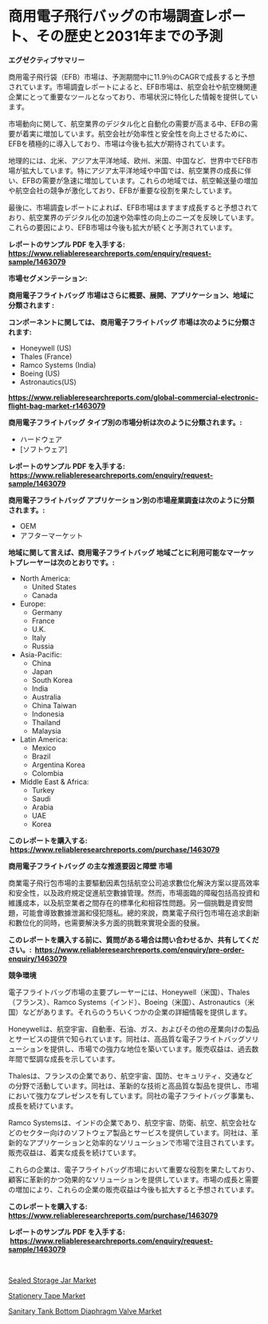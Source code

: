 <p><h1>商用電子飛行バッグの市場調査レポート、その歴史と2031年までの予測</h1></p><p><strong>エグゼクティブサマリー</strong></p>
<p><p>商用電子飛行袋（EFB）市場は、予測期間中に11.9％のCAGRで成長すると予想されています。市場調査レポートによると、EFB市場は、航空会社や航空機関連企業にとって重要なツールとなっており、市場状況に特化した情報を提供しています。</p><p>市場動向に関して、航空業界のデジタル化と自動化の需要が高まる中、EFBの需要が着実に増加しています。航空会社が効率性と安全性を向上させるために、EFBを積極的に導入しており、市場は今後も拡大が期待されています。</p><p>地理的には、北米、アジア太平洋地域、欧州、米国、中国など、世界中でEFB市場が拡大しています。特にアジア太平洋地域や中国では、航空業界の成長に伴い、EFBの需要が急速に増加しています。これらの地域では、航空輸送量の増加や航空会社の競争が激化しており、EFBが重要な役割を果たしています。</p><p>最後に、市場調査レポートによれば、EFB市場はますます成長すると予想されており、航空業界のデジタル化の加速や効率性の向上のニーズを反映しています。これらの要因により、EFB市場は今後も拡大が続くと予測されています。</p></p>
<p><strong>レポートのサンプル PDF を入手する: <a href="https://www.reliableresearchreports.com/enquiry/request-sample/1463079">https://www.reliableresearchreports.com/enquiry/request-sample/1463079</a></strong></p>
<p><strong>市場セグメンテーション:</strong></p>
<p><strong> 商用電子フライトバッグ 市場はさらに概要、展開、アプリケーション、地域に分類されます :</strong></p>
<p><strong>コンポーネントに関しては、 商用電子フライトバッグ 市場は次のように分類されます: &nbsp;</strong></p>
<p><ul><li>Honeywell (US)</li><li>Thales (France)</li><li>Ramco Systems (India)</li><li>Boeing (US)</li><li>Astronautics(US)</li></ul></p>
<p><strong><a href="https://www.reliableresearchreports.com/global-commercial-electronic-flight-bag-market-r1463079">https://www.reliableresearchreports.com/global-commercial-electronic-flight-bag-market-r1463079</a></strong></p>
<p><strong> 商用電子フライトバッグ タイプ別の市場分析は次のように分類されます。:</strong></p>
<p><ul><li>ハードウェア</li><li>[ソフトウェア]</li></ul></p>
<p><strong>レポートのサンプル PDF を入手する: &nbsp;<a href="https://www.reliableresearchreports.com/enquiry/request-sample/1463079">https://www.reliableresearchreports.com/enquiry/request-sample/1463079</a></strong></p>
<p><strong> 商用電子フライトバッグ アプリケーション別の市場産業調査は次のように分類されます。:</strong></p>
<p><ul><li>OEM</li><li>アフターマーケット</li></ul></p>
<p><strong>地域に関して言えば、商用電子フライトバッグ 地域ごとに利用可能なマーケットプレーヤーは次のとおりです。:</strong></p>
<p><ul>
    <li>
        North America:
        <ul>
            <li>United States</li>
            <li>Canada</li>
        </ul>
    </li>
    <li>
        Europe:
        <ul>
            <li>Germany</li>
            <li>France</li>
            <li>U.K.</li>
            <li>Italy</li>
            <li>Russia</li>
        </ul>
    </li>
    <li>
        Asia-Pacific:
        <ul>
            <li>China</li>
            <li>Japan</li>
            <li>South Korea</li>
            <li>India</li>
            <li>Australia</li>
            <li>China Taiwan</li>
            <li>Indonesia</li>
            <li>Thailand</li>
            <li>Malaysia</li>
        </ul>
    </li>
    <li>
        Latin America:
        <ul>
            <li>Mexico</li>
            <li>Brazil</li>
            <li>Argentina Korea</li>
            <li>Colombia</li>
        </ul>
    </li>
    <li>
        Middle East & Africa:
        <ul>
            <li>Turkey</li>
            <li>Saudi</li>
            <li>Arabia</li>
            <li>UAE</li>
            <li>Korea</li>
        </ul>
    </li>
    </ul></p>
<p><strong>このレポートを購入する: &nbsp;<a href="https://www.reliableresearchreports.com/purchase/1463079">https://www.reliableresearchreports.com/purchase/1463079</a></strong></p>
<p><strong>商用電子フライトバッグ の主な推進要因と障壁 市場</strong></p>
<p><p>商業電子飛行包市場的主要驅動因素包括航空公司追求數位化解決方案以提高效率和安全性，以及政府規定促進航空數據管理。然而，市場面臨的障礙包括高投資和維護成本，以及航空業者之間存在的標準化和相容性問題。另一個挑戰是資安問題，可能會導致數據泄漏和侵犯隱私。總的來說，商業電子飛行包市場在追求創新和數位化的同時，也需要解決多方面的挑戰來實現全面的發展。</p></p>
<p><strong>このレポートを購入する前に、質問がある場合は問い合わせるか、共有してください。:&nbsp; <a href="https://www.reliableresearchreports.com/enquiry/pre-order-enquiry/1463079">https://www.reliableresearchreports.com/enquiry/pre-order-enquiry/1463079</a></strong></p>
<p><strong>競争環境</strong></p>
<p><p>電子フライトバッグ市場の主要プレーヤーには、Honeywell（米国）、Thales（フランス）、Ramco Systems（インド）、Boeing（米国）、Astronautics（米国）などがあります。それらのうちいくつかの企業の詳細情報を提供します。</p><p>Honeywellは、航空宇宙、自動車、石油、ガス、およびその他の産業向けの製品とサービスの提供で知られています。同社は、高品質な電子フライトバッグソリューションを提供し、市場での強力な地位を築いています。販売収益は、過去数年間で堅調な成長を示しています。</p><p>Thalesは、フランスの企業であり、航空宇宙、国防、セキュリティ、交通などの分野で活動しています。同社は、革新的な技術と高品質な製品を提供し、市場において強力なプレゼンスを有しています。同社の電子フライトバッグ事業も、成長を続けています。</p><p>Ramco Systemsは、インドの企業であり、航空宇宙、防衛、航空、航空会社などのセクター向けのソフトウェア製品とサービスを提供しています。同社は、革新的なアプリケーションと効率的なソリューションで市場で注目されています。販売収益は、着実な成長を続けています。</p><p>これらの企業は、電子フライトバッグ市場において重要な役割を果たしており、顧客に革新的かつ効果的なソリューションを提供しています。市場の成長と需要の増加により、これらの企業の販売収益は今後も拡大すると予想されています。</p></p>
<p><strong>このレポートを購入する: &nbsp; <a href="https://www.reliableresearchreports.com/purchase/1463079">https://www.reliableresearchreports.com/purchase/1463079</a></strong></p>
<p><strong>レポートのサンプル PDF を入手する: &nbsp;<a href="https://www.reliableresearchreports.com/enquiry/request-sample/1463079">https://www.reliableresearchreports.com/enquiry/request-sample/1463079</a></strong><strong></strong></p>
<p>&nbsp;</p>
<p><p><a href="https://www.linkedin.com/pulse/sealed-storage-jar-market-size-reveals-best-marketing-channels-pihuc?trackingId=gFV2hQuqPjNkUrw3jafkHA%3D%3D">Sealed Storage Jar Market</a></p><p><a href="https://www.linkedin.com/pulse/stationery-tape-market-size-trends-complete-industry-overview-rugoe?trackingId=OvSPRcdKscxRoovpdPO1%2Fg%3D%3D">Stationery Tape Market</a></p><p><a href="https://github.com/Alonsoolds3wq1d81czn8rbol/Market-Research-Report-List-2/blob/main/sanitary-tank-bottom-diaphragm-valve-market.md">Sanitary Tank Bottom Diaphragm Valve Market</a></p></p>